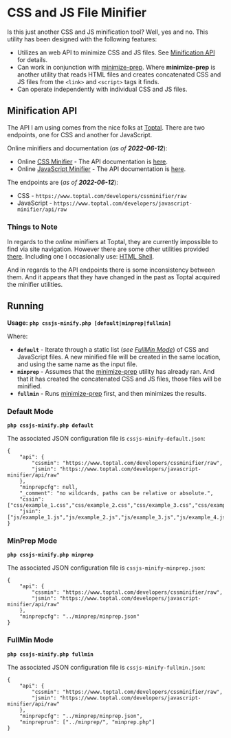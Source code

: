 # CSS and JS File Minifier

Is this just another CSS and JS minification tool? Well, yes and no. This utility has been designed with the following features:

* Utilizes an web API to minimize CSS and JS files. See [Minification API](#minification-api) for details.
* Can work in conjunction with [minimize-prep](https://github.com/jxmot/minimize-prep#readme). Where **minimize-prep** is another utility that reads HTML files and creates concatenated CSS and JS files from the `<link>` and `<script>` tags it finds.
* Can operate independently with individual CSS and JS files.

## Minification API

The API I am using comes from the nice folks at [Toptal](https://www.toptal.com). There are two endpoints, one for CSS and another for JavaScript.

Online minifiers and documentation (*as of **2022-06-12***):

* Online [CSS Minifier](<https://www.toptal.com/developers/cssminifier/>) - The API documentation is [here](<https://www.toptal.com/developers/cssminifier/api>).
* Online [JavaScript Minifier](<https://www.toptal.com/developers/javascript-minifier>) - The API documentation is [here](<https://www.toptal.com/developers/javascript-minifier/documentation>).

The endpoints are (*as of **2022-06-12***):

* CSS - `https://www.toptal.com/developers/cssminifier/raw`
* JavaScript - `https://www.toptal.com/developers/javascript-minifier/api/raw`

### Things to Note

In regards to the *online* minifiers at Toptal, they are currently impossible to find via site navigation. However there are some other utilities provided [there](<https://www.toptal.com/utilities-tools>). Including one I occasionally use: [HTML Shell](<https://www.toptal.com/developers/htmlshell>).

And in regards to the API endpoints there is some inconsistency between them. And it appears that they have changed in the past as Toptal acquired the minifier utilities.

## Running

**Usage:**
**`php cssjs-minify.php [default|minprep|fullmin]`**


Where:

* **`default`** - Iterate through a static list (*see [FullMin Mode](#fullmin-mode)*) of CSS and JavaScript files. A new minified file will be created in the same location, and using the same name as the input file. 
* **`minprep`** - Assumes that the [minimize-prep](<https://github.com/jxmot/minimize-prep#readme>) utility has already ran. And that it has created the concatenated CSS and JS files, those files will be minified.
* **`fullmin`** - Runs [minimize-prep](<https://github.com/jxmot/minimize-prep#readme>) first, and then minimizes the results.

### Default Mode

**`php cssjs-minify.php default`**

The associated JSON configuration file is `cssjs-minify-default.json`:

```
{
    "api": {
        "cssmin": "https://www.toptal.com/developers/cssminifier/raw",
        "jsmin": "https://www.toptal.com/developers/javascript-minifier/api/raw"
    },
    "minprepcfg": null,
    "_comment": "no wildcards, paths can be relative or absolute.",
    "cssin": ["css/example_1.css","css/example_2.css","css/example_3.css","css/example_4.css"],
    "jsin": ["js/example_1.js","js/example_2.js","js/example_3.js","js/example_4.js"]
}
```

### MinPrep Mode 

**`php cssjs-minify.php minprep`**

The associated JSON configuration file is `cssjs-minify-minprep.json`:

```
{
    "api": {
        "cssmin": "https://www.toptal.com/developers/cssminifier/raw",
        "jsmin": "https://www.toptal.com/developers/javascript-minifier/api/raw"
    },
    "minprepcfg": "../minprep/minprep.json"
}
```

### FullMin Mode

**`php cssjs-minify.php fullmin`**

The associated JSON configuration file is `cssjs-minify-fullmin.json`:

```
{
    "api": {
        "cssmin": "https://www.toptal.com/developers/cssminifier/raw",
        "jsmin": "https://www.toptal.com/developers/javascript-minifier/api/raw"
    },
    "minprepcfg": "../minprep/minprep.json",
    "minpreprun": ["../minprep/", "minprep.php"]
}
```


